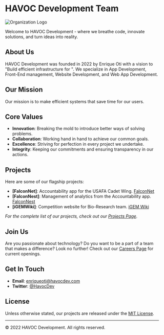 # HAVOC Development Team

![Organization Logo](path_to_organization_logo.png)

Welcome to HAVOC Development - where we breathe code, innovate solutions, and turn ideas into reality.

## About Us

HAVOC Development was founded in 2022 by Enrique Oti with a vision to "Build efficient infrastructure for ". We specialize in App Development, Front-End management, Website Development, and Web App Development.

## Our Mission

Our mission is to make efficient systems that save time for our users.

## Core Values

- **Innovation**: Breaking the mold to introduce better ways of solving problems.
- **Collaboration**: Working hand in hand to achieve our common goals.
- **Excellence**: Striving for perfection in every project we undertake.
- **Integrity**: Keeping our commitments and ensuring transparency in our actions.

## Projects

Here are some of our flagship projects:

- **[FalconNet]**: Accountability app for the USAFA Cadet Wing. [FalconNet](https://github.com/USAFA-HAVOC/FalconNet)
- **[FalconNest]**: Management of analytics from the Accountability app. [FalconNest](https://github.com/USAFA-HAVOC/FN-Dashboard)
- **[iGEMWiki]**: Competition website for Bio-Research team. [iGEM Wiki](https://github.com/USAFA-HAVOC/iGemWiki)

_For the complete list of our projects, check out our [Projects Page](link_to_projects_page)._

## Join Us

Are you passionate about technology? Do you want to be a part of a team that makes a difference? Look no further! Check out our [Careers Page](havocdev.com) for current openings.

## Get In Touch

- **Email**: enriqueoti@havocdev.com
- **Twitter**: [@HavocDev](https://twitter.com/HavocD3v)

## License

Unless otherwise stated, our projects are released under the [MIT License](LICENSE).

---

© 2022 HAVOC Development. All rights reserved.
